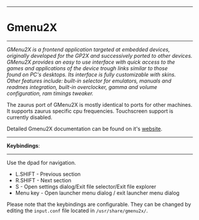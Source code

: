 
---

# Gmenu2X #

---

<i>
GMenu2X is a frontend application targeted at embedded devices,<br>
originally developed for the GP2X and successively ported to other devices.<br>
GMenu2X provides an easy to use interface with quick access to the<br>
games and applications of the device trough links similar to those<br>
found on PC's desktops. Its interface is fully customizable with skins.<br>
Other features include: built-in selector for emulators, manuals and<br>
readmes integration, built-in overclocker, gamma and volume<br>
configuration, ram timings tweaker.<br>
</i>

The zaurus port of GMenu2X is mostly identical to ports for other machines.
It supports zaurus specific cpu frequencies. Touchscreen support is currently
disabled.

Detailed Gmenu2X documentation can be found on it's [website](http://mtorromeo.github.com/gmenu2x/).



---

**Keybindings**:

---

Use the dpad for navigation.

  * L.SHIFT - Previous section
  * R.SHIFT - Next section
  * S - Open settings dialog/Exit file selector/Exit file explorer
  * Menu key - Open launcher menu dialog / exit launcher menu dialog

Please note that the keybindings are configurable. They can be changed
by editing the `input.conf` file located in `/usr/share/gmenu2x/`.